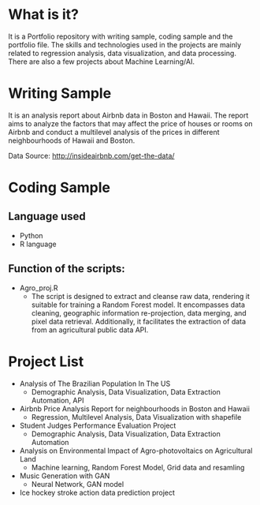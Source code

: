# What is it?
It is a Portfolio repository with writing sample, coding sample and the portfolio file. The skills and technologies used in the projects are mainly related to regression analysis, data visualization, and data processing. There are also a few projects about Machine Learning/AI.

# Writing Sample
It is an analysis report about Airbnb data in Boston and Hawaii. The report aims to analyze the factors that may affect the price of houses or rooms on Airbnb and conduct a multilevel analysis of the prices in different neighbourhoods of Hawaii and Boston.

Data Source: http://insideairbnb.com/get-the-data/

# Coding Sample
## Language used
- Python
- R language

## Function of the scripts:
- Agro_proj.R
  - The script is designed to extract and cleanse raw data, rendering it suitable for training a Random Forest model. It encompasses data cleaning, geographic information re-projection, data merging, and pixel data retrieval. Additionally, it facilitates the extraction of data from an agricultural public data API.


# Project List
- Analysis of The Brazilian Population In The US
  - Demographic Analysis, Data Visualization, Data Extraction Automation, API
- Airbnb Price Analysis Report for neighbourhoods in Boston and Hawaii
  - Regression, Multilevel Analysis, Data Visualization with shapefile
- Student Judges Performance Evaluation Project
  - Demographic Analysis, Data Visualization, Data Extraction Automation
- Analysis on Environmental Impact of Agro-photovoltaics on Agricultural Land
  - Machine learning, Random Forest Model, Grid data and resamling
- Music Generation with GAN
  - Neural Network, GAN model
- Ice hockey stroke action data prediction project
